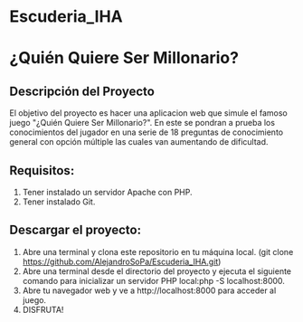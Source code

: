 # Escuderia_IHA

# ¿Quién Quiere Ser Millonario?

## Descripción del Proyecto

El objetivo del proyecto es hacer una aplicacion web que simule el  famoso juego "¿Quién Quiere Ser Millonario?". En este se pondran a prueba los conocimientos del jugador en una serie de 18 preguntas de conocimiento general con opción múltiple las cuales van aumentando de dificultad.

## Requisitos:

1. Tener instalado un servidor Apache con PHP.
2. Tener instalado Git.

## Descargar el proyecto:

1. Abre una terminal y clona este repositorio en tu máquina local. (git clone https://github.com/AlejandroSoPa/Escuderia_IHA.git)
2. Abre una terminal desde el directorio del proyecto y ejecuta el siguiente comando para inicializar un servidor PHP local:php -S localhost:8000.
4. Abre tu navegador web y ve a http://localhost:8000 para acceder al juego.
5. DISFRUTA!
